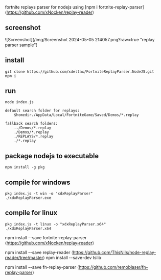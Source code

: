 fortnite replays parser for nodejs using [npm i fortnite-replay-parser] (https://github.com/xNocken/replay-reader)

## screenshot

![Screenshot](/img/Screenshot 2024-05-05 214057.png?raw=true "replay parser sample")

## install
```
git clone https://github.com/xdeltax/FortniteReplayParser.NodeJS.git
npm i
```

## run
```
node index.js
```

```
default search folder for replays:
    $homedir./AppData/Local/FortniteGame/Saved/Demos/*.replay

fallback search folders:
    ../Demos/*.replay
    ./Demos/*.replay
    ./REPLAYS/*.replay
    ./*.replay
```

## package nodejs to executable
```
npm install -g pkg
```

## compile for windows
```
pkg index.js -t win -o "xdxReplayParser"
./xdxReplayParser.exe
```

## compile for linux
```
pkg index.js -t linux -o "xdxReplayParser.x64"
./xdxReplayParser.x64
```


npm install --save fortnite-replay-parser (https://github.com/xNocken/replay-reader)

npm install --save replay-reader (https://github.com/ThisNils/node-replay-reader/tree/master)
npm install --save-dev tslib 

npm install --save fn-replay-parser (https://github.com/remoblaser/fn-replay-parser)
